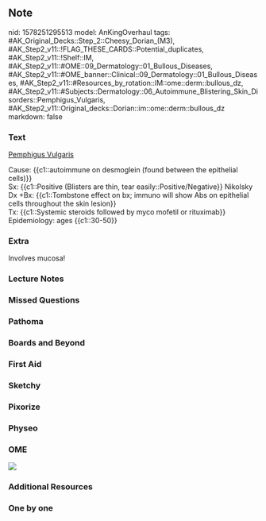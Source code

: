 ## Note
nid: 1578251295513
model: AnKingOverhaul
tags: #AK_Original_Decks::Step_2::Cheesy_Dorian_(M3), #AK_Step2_v11::!FLAG_THESE_CARDS::Potential_duplicates, #AK_Step2_v11::!Shelf::IM, #AK_Step2_v11::#OME::09_Dermatology::01_Bullous_Diseases, #AK_Step2_v11::#OME_banner::Clinical::09_Dermatology::01_Bullous_Diseases, #AK_Step2_v11::#Resources_by_rotation::IM::ome::derm::bullous_dz, #AK_Step2_v11::#Subjects::Dermatology::06_Autoimmune_Blistering_Skin_Disorders::Pemphigus_Vulgaris, #AK_Step2_v11::Original_decks::Dorian::im::ome::derm::bullous_dz
markdown: false

### Text
<u>Pemphigus Vulgaris</u>
<div>
  Cause: {{c1::autoimmune on desmoglein (found between the
  epithelial cells)}}
</div>
<div>
  Sx: {{c1::Positive (Blisters are thin, tear
  easily::Positive/Negative}} Nikolsky
</div>
<div>
  Dx +Bx: {{c1::Tombstone effect on bx; immuno will show Abs on
  epithelial cells throughout the skin lesion}}
</div>
<div>
  Tx: {{c1::Systemic steroids followed by myco mofetil or
  rituximab}}
</div>
<div>
  Epidemiology: ages {{c1::30-50}}
</div>

### Extra
Involves mucosa!

### Lecture Notes


### Missed Questions


### Pathoma


### Boards and Beyond


### First Aid


### Sketchy


### Pixorize


### Physeo


### OME
<div class="ome-widget">
  <a href=
  "https://onlinemeded.org/spa/dermatology/bullous-diseases/acquire?ref=anki">
  <img src="_OME_AnkiFlashcards_Lesson_6.png"></a>
</div>

### Additional Resources


### One by one

